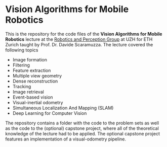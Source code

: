 # Vision Algorithms for Mobile Robotics

This is the repository for the code files of the **Vision Algorithms for Mobile Robotics** lecture at the [Robotics and Perception Group](https://rpg.ifi.uzh.ch/index.html) at UZH for ETH Zurich taught by Prof. Dr. Davide Scaramuzza. The lecture covered the following topics

- Image formation
- Filtering
- Feature extraction
- Multiple view geometry
- Dense reconstruction
- Tracking
- Image retrieval
- Event-based vision
- Visual-inertial odometry
- Simultaneous Localization And Mapping (SLAM)
- Deep Learning for Computer Vision
  
The repository contains a folder with the code to the problem sets as well as the code to the (optional) capstone project, where all of the theoretical knowledge of the lecture had to be applied. The optional capstone project features an implementation of a visual-odometry pipeline.




